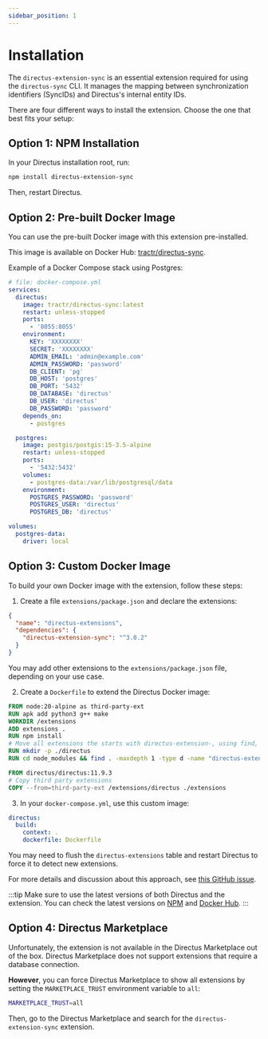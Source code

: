 ```yaml
---
sidebar_position: 1
---
```


# Installation

The `directus-extension-sync` is an essential extension required for using the `directus-sync` CLI. It manages the mapping between synchronization identifiers (SyncIDs) and Directus's internal entity IDs.

There are four different ways to install the extension. Choose the one that best fits your setup:

## Option 1: NPM Installation

In your Directus installation root, run:

```bash
npm install directus-extension-sync
```

Then, restart Directus.

## Option 2: Pre-built Docker Image

You can use the pre-built Docker image with this extension pre-installed.

This image is available on Docker Hub: [tractr/directus-sync](https://hub.docker.com/r/tractr/directus-sync).

Example of a Docker Compose stack using Postgres:

```yml
# file: docker-compose.yml
services:
  directus:
    image: tractr/directus-sync:latest
    restart: unless-stopped
    ports:
      - '8055:8055'
    environment:
      KEY: 'XXXXXXXX'
      SECRET: 'XXXXXXXX'
      ADMIN_EMAIL: 'admin@example.com'
      ADMIN_PASSWORD: 'password'
      DB_CLIENT: 'pg'
      DB_HOST: 'postgres'
      DB_PORT: '5432'
      DB_DATABASE: 'directus'
      DB_USER: 'directus'
      DB_PASSWORD: 'password'
    depends_on:
      - postgres

  postgres:
    image: postgis/postgis:15-3.5-alpine
    restart: unless-stopped
    ports:
      - '5432:5432'
    volumes:
      - postgres-data:/var/lib/postgresql/data
    environment:
      POSTGRES_PASSWORD: 'password'
      POSTGRES_USER: 'directus'
      POSTGRES_DB: 'directus'

volumes:
  postgres-data:
    driver: local
```

## Option 3: Custom Docker Image

To build your own Docker image with the extension, follow these steps:

1. Create a file `extensions/package.json` and declare the extensions:

```json
{
  "name": "directus-extensions",
  "dependencies": {
    "directus-extension-sync": "^3.0.2"
  }
}
```

You may add other extensions to the `extensions/package.json` file, depending on your use case.

2. Create a `Dockerfile` to extend the Directus Docker image:

```Dockerfile
FROM node:20-alpine as third-party-ext
RUN apk add python3 g++ make
WORKDIR /extensions
ADD extensions .
RUN npm install
# Move all extensions the starts with directus-extension-, using find, to the /extensions/directus folder
RUN mkdir -p ./directus
RUN cd node_modules && find . -maxdepth 1 -type d -name "directus-extension-*" -exec mv {} ../directus \;

FROM directus/directus:11.9.3
# Copy third party extensions
COPY --from=third-party-ext /extensions/directus ./extensions
```

3. In your `docker-compose.yml`, use this custom image:

```yml
directus:
  build:
    context: .
    dockerfile: Dockerfile
```

You may need to flush the `directus-extensions` table and restart Directus to force it to detect new extensions.

For more details and discussion about this approach, see [this GitHub issue](https://github.com/tractr/directus-sync/issues/63#issuecomment-2096657924).


:::tip
Make sure to use the latest versions of both Directus and the extension. You can check the latest versions on [NPM](https://www.npmjs.com/package/directus-extension-sync) and [Docker Hub](https://hub.docker.com/r/directus/directus).
:::

## Option 4: Directus Marketplace

Unfortunately, the extension is not available in the Directus Marketplace out of the box. Directus Marketplace does not support extensions that require a database connection.

**However**, you can force Directus Marketplace to show all extensions by setting the `MARKETPLACE_TRUST` environment variable to `all`:

```bash
MARKETPLACE_TRUST=all
```

Then, go to the Directus Marketplace and search for the `directus-extension-sync` extension. 